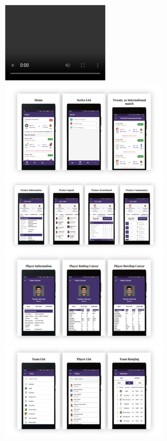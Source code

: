 <video width="320" height="240" controls>
  <source src="https://drive.google.com/file/d/1eeRwrG9AptzZE8Yh-3UllHjtUWpuFELx/view" type="video/mp4">
</video>

![Home Feature](./snapshot/home.png)
![Fixture Match](./snapshot/fixture.png)
![Player Information](./snapshot/player_info.png)
![List Feature](./snapshot/list.png)